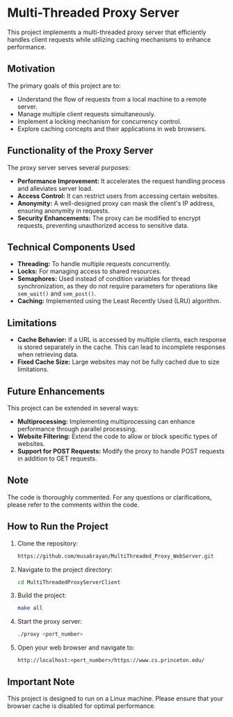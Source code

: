 # Multi-Threaded Proxy Server

This project implements a multi-threaded proxy server that efficiently handles client requests while utilizing caching mechanisms to enhance performance.

## Motivation

The primary goals of this project are to:

- Understand the flow of requests from a local machine to a remote server.
- Manage multiple client requests simultaneously.
- Implement a locking mechanism for concurrency control.
- Explore caching concepts and their applications in web browsers.

## Functionality of the Proxy Server

The proxy server serves several purposes:

- **Performance Improvement:** It accelerates the request handling process and alleviates server load.
- **Access Control:** It can restrict users from accessing certain websites.
- **Anonymity:** A well-designed proxy can mask the client's IP address, ensuring anonymity in requests.
- **Security Enhancements:** The proxy can be modified to encrypt requests, preventing unauthorized access to sensitive data.

## Technical Components Used

- **Threading:** To handle multiple requests concurrently.
- **Locks:** For managing access to shared resources.
- **Semaphores:** Used instead of condition variables for thread synchronization, as they do not require parameters for operations like `sem_wait()` and `sem_post()`.
- **Caching:** Implemented using the Least Recently Used (LRU) algorithm.

## Limitations

- **Cache Behavior:** If a URL is accessed by multiple clients, each response is stored separately in the cache. This can lead to incomplete responses when retrieving data.
- **Fixed Cache Size:** Large websites may not be fully cached due to size limitations.

## Future Enhancements

This project can be extended in several ways:

- **Multiprocessing:** Implementing multiprocessing can enhance performance through parallel processing.
- **Website Filtering:** Extend the code to allow or block specific types of websites.
- **Support for POST Requests:** Modify the proxy to handle POST requests in addition to GET requests.

## Note

The code is thoroughly commented. For any questions or clarifications, please refer to the comments within the code.

## How to Run the Project

1. Clone the repository:

   ```bash
   https://github.com/musabrayan/MultiThreaded_Proxy_WebServer.git
   ```

2. Navigate to the project directory:

   ```bash
   cd MultiThreadedProxyServerClient
   ```

3. Build the project:

   ```bash
   make all
   ```

4. Start the proxy server:

   ```bash
   ./proxy <port_number>
   ```

5. Open your web browser and navigate to:

   ```
   http://localhost:<port_number>/https://www.cs.princeton.edu/
   ```

## Important Note

This project is designed to run on a Linux machine. Please ensure that your browser cache is disabled for optimal performance.
